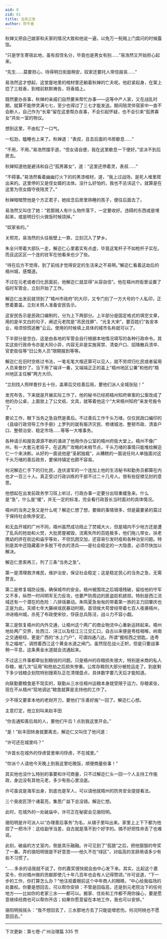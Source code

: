 ```yaml
---
aid: 8
zid: 61
title: 当务之急
author: 吹牛者
---
```


秋婵又把自己娘家和夫家的情况大致和他说一遍，以免万一髡贼上门盘问的时候露馅。

“只是学生寄宿此地，虽有叔侄名分，毕竟也是男女有别……”易浩然又开始担心起来。

“先生……莫要担心，待得明日街面稍安，奴家还要托人带信报丧……”

易浩然这才想起，这堂屋地里的棺材里还躺着秋婵的亡夫呢。他赶紧起身，在案上捻了三枝香，到棺前默默祷告，将香插上。

既然要办丧事，秋婵的亲戚们自然要来帮忙办事――这等中产人家，又在战乱时期，就算不能停灵满七七，至少也得过了三七才能发送。期间陪灵伴宿家中一直不会断人，自己作为“长辈”留在这里帮办丧事，不会引起怀疑，也不会引来“孤男寡女”共处一室的物议。

想到这里，不由松了一口气。

一松劲，瞌睡也上来了。秋婵道：“表叔，且去后面的书房歇息……”

“不用，不用，”易浩然摆手道，“侄女请自便，我在这里歇息一下便好。”坚决不到后房去。

秋婵知道他是避讳和自己“孤男寡女”，道：“这里还停着灵，表叔……”

“不碍事。”易浩然看着幽幽灯火下的的黑漆棺材，道，“我上过战场，是死人堆里爬出来的。这里停的又是侄女婿的法体。没什么好怕的，我也不忌讳这个。就算是在这里为侄女婿守夜陪灵了。”

秋婵暗暗赞他是个方正君子，她挂念后房里熟睡的孩子，便往后面去了。

易浩然又叫住了她：“若那贼人有什么物件落下，一定要收好。违碍的东西或是埋起来，或是明日引火做饭时候烧掉。”

“奴家省的。”

关照完，易浩然的头往板壁上一靠，立刻沉入了梦乡。

朱全兴带着大部队一走，解迩仁心里着实有点虚，毕竟这笔杆子不如枪杆子实在。而且这区区一个连的驻军在他看来也少了些。

“待在后方不觉得，到了前线才觉得安定的生活来之不易啊。”解迩仁看着这劫后的梧州城，感慨道。

不过在元老或者归化民面前，他解迩仁就显得“从容自信”。他在梧州府衙里设置了临时军管会，立刻开始了工作。

解迩仁出发前就领到了“梧州市政府”的大印，又专门刻了一方大号的个人私印，正憋着要盖。立刻关照人准备安民告示。

这安民告示是民政口编制的，分为上下两部分。上半部分是固定格式的填空文章，用的是半文白的句子，阐述元老院是“吊民伐罪”、“光复大宋”，要百姓们“各安本业，毋须惊慌逃散”云云。使用的时候填上具体的城市名称就可以了。

下半部分是空白，这是由各地的军管会自行根据本地情况填写的各种行政命令。其实这些行政命令亦是大同小异，内容无非是实施宵禁、清查户口、招降散兵溃卒、官吏衙役等“旧公务人员”限期报到等等。

解迩仁在旧时空练过书法，一笔毛笔大楷还算可以见人，就不劳烦归化民或者留用人员来誊抄了。当下用了端详一番，又端端正正的盖上“梧州地区公署”和他的“梧州地区主任解”两方大印。

“立刻找人照样誊抄五十份，盖章后交给善后局，要他们派人全城张贴！”

发完布告，下来就是开展实际工作了。他的秘书已经把梧州知府审案的公案改成了他的办公桌，上面放上了公文纸、文具，就等着他这个“大宋梧州知府”来发号施令了。

要论工作，眼下当务之急自然是善后。不过善后工作千头万绪，仅仅民政口编印的《县级行政领导工作手册》上罗列的就有赈济灾民、修缮城池、整顿市政、清查户口、整顿治安、稳定市场……等等一大堆事务。

各种请示和报告源源不断的涌进了他用作办公室的梧州府衙大堂上。梧州不像广州，有一大套元老班子，在这两广攻略的末梢节点，千头万绪的事情只能堆给解迩仁一个来决断。从好的一面说他是“圣躬独裁”，从糟糕的一面说任何人单独面对这千头万绪的善后政务，要保持镇定也颇不容易。

何况解迩仁手下的归化民，连伏波军的一个连加上他的生活秘书和勤务员都算在内也才一百三十人。真正受过行政训练的干部不过二十几号人。很有些捉襟见肘的意思。

他想起在出发前政务学习班上听过，行政办事一定要分出轻重缓急来。什么是“急”，什么是“缓”，并无一定的标准，完全看行政首长当时面对的具体情况。

梧州的当务之急又是什么呢？解迩仁想了想，要做的事情很多，但是最要紧的莫过于保持社会秩序安定。

和无血开城的广州不同，梧州虽然成功阻止了焚城大火，但是城内不少地方还是遭了乱兵的抢劫和火焚，大批房屋被毁，流离失所的百姓极多，他们拖儿带女，扶老携幼的挤在街边和庙宇等处，不但饥困交加，还容易引发时疫和各种治安问题。特别是其中还隐藏着许多脱下号衣的溃兵――是社会稳定的一大隐患，必须尽快加以解决。

解迩仁思索再三，列了三条“当务之急”。

第一是清理救济难民，维护治安，保证社会稳定；这是稳定民心的当务之急，无需赘言。

第二是修复城防设施，确保城市的安全。梧州被围攻之后城墙残破，留给他的守军又不多，纵然一时间明军无力反攻，也要严防周边的匪盗趁机掳掠。特别是西江流域还有一个潜在的危险：八排瑶暴动。朱鸣夏急匆匆的带着第一旅的主力回肇庆也正是为此。天顺七年大藤峡瑶民暴动时期，首领侯大苟曾经带着七百人夜袭梧州，冲进梧州城，杀死了布政使宋钦，俘获总兵陈泾，战斗力不容小觑。

第三是恢复梧州的内外交通，让梧州这个两广的商业物流中心重新运转起来。梧州地处两广交界，处西江、浔江以及桂江三江交汇口，自古以来便是粤桂咽喉，岭南之交通枢纽，更是广西的“水上门户”，可谓四通八达。所谓“握桂西之钥匙，连粤东之福地”。调控着西江这个黄金水道之闸门。虽然现在战火正帜，但是只要战事稍一平息，这条黄金水道就会流通起来。

不过这三件事都牵扯到粮钱的问题。只是梧州的存粮损失很大，特别是米商的私人存粮，被几次“征用”和抢劫之后损失惨重。公库存粮则大部分被抢运走了。到底剩下多少钱粮企划院特别搜索队正在清理盘点，具体数字要几天后才能知道。

向联勤要粮食是不现实的，联勤从三水往梧州运粮本身就受限于运力，存粮紧张，现在不从梧州“现地调达”粮食就算是支持他的工作了。

少不得又要拿本地的老财开刀，要他们“乐善好施”一回了。解迩仁心想。

主意打定，他立刻叫来赵丰田

“你去通知善后局的人，要他们午后 1 点到我这里开会。”

“是！”赵丰田转身就要离去，解迩仁又叫住了他问道：

“许可还在城里吗？”

“许首长在城外的俘虏营里审问俘虏，不在城里。”

“你派个人请他今天晚上到我这里吃晚饭，顺便商量些事！”

其实他也没什么特别的事要和许可商量，只不过解迩仁头一回一个人主持工作施政，身边没有其他元老，多少有些心里没底。

许可虽说是海军出身，到底也是军人，可以请他就梧州的防务安全提提看法。

三个臭皮匠顶个诸葛亮，集思广益下总没错。解迩仁想。

此时，在城外的一处破庙中，许可正在秘密会见骆阳明。

骆阳明是许可派人以“办理善后事务”为名，从铺子里叫出来。家里上上下下都为他捏了一把冷汗：这给副爷当差，自古就是落不到个好字的。搞不好把性命丢了也难说。

此刻，破庙的方丈室内，倒是其乐融融。许可见到了“孤狼”之后，把他狠狠的夸奖了一番。弄的骆阳明很是不好意思――他久不在“绿区”，对临高的言辞用语多少有些不习惯了。

“……多余的话我就不说了。你的嘉奖很快就会由中心发下来。其实，比起这个嘉奖令，你对梧州做的贡献即使几十年几百年也会有人记得赞颂。”许可说道，“下一步的工作，你打算怎么办？”他注视着眼前这个中年商人的眼睛，“中心给我临场的处置权。你要是想回去，可以帮你安排：不管是回临高，还是到元老院治下的任何地方――比如你的老家三水――都可以。搬家、住处和工作都不用你操心，要是愿意继续经商也可以帮你开店；如果你愿意留在本地工作，我也可以安排。”

骆阳明摇摇头：“我不想回去了，三水那地方去了只能徒增悲伤。何况阿桃也不愿意回去。”

---

下次更新：第七卷-广州治理篇 335 节

